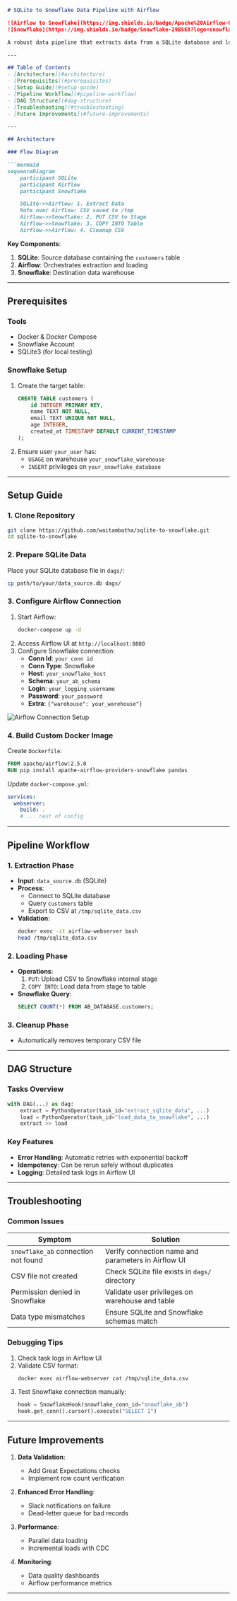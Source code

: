 ```markdown
# SQLite to Snowflake Data Pipeline with Airflow

![Airflow to Snowflake](https://img.shields.io/badge/Apache%20Airflow-017CEE?logo=apacheairflow&logoColor=white)
![Snowflake](https://img.shields.io/badge/Snowflake-29B5E8?logo=snowflake&logoColor=white)

A robust data pipeline that extracts data from a SQLite database and loads it into Snowflake using Apache Airflow, containerized with Docker.

---

## Table of Contents
- [Architecture](#architecture)
- [Prerequisites](#prerequisites)
- [Setup Guide](#setup-guide)
- [Pipeline Workflow](#pipeline-workflow)
- [DAG Structure](#dag-structure)
- [Troubleshooting](#troubleshooting)
- [Future Improvements](#future-improvements)

---

## Architecture

### Flow Diagram

```mermaid
sequenceDiagram
    participant SQLite
    participant Airflow
    participant Snowflake

    SQLite->>Airflow: 1. Extract Data
    Note over Airflow: CSV saved to /tmp
    Airflow->>Snowflake: 2. PUT CSV to Stage
    Airflow->>Snowflake: 3. COPY INTO Table
    Airflow->>Airflow: 4. Cleanup CSV
```

**Key Components**:
1. **SQLite**: Source database containing the `customers` table
2. **Airflow**: Orchestrates extraction and loading
3. **Snowflake**: Destination data warehouse

---

## Prerequisites

### Tools
- Docker & Docker Compose
- Snowflake Account
- SQLite3 (for local testing)

### Snowflake Setup
1. Create the target table:
    ```sql
    CREATE TABLE customers (
        id INTEGER PRIMARY KEY,
        name TEXT NOT NULL,
        email TEXT UNIQUE NOT NULL,
        age INTEGER,
        created_at TIMESTAMP DEFAULT CURRENT_TIMESTAMP
    );
    ```
2. Ensure user `your_user` has:
   - `USAGE` on warehouse `your_snowflake_warehouse`
   - `INSERT` privileges on `your_snowflake_database`

---

## Setup Guide

### 1. Clone Repository
```bash
git clone https://github.com/waitambatha/sqlite-to-snowflake.git
cd sqlite-to-snowflake
```

### 2. Prepare SQLite Data
Place your SQLite database file in `dags/`:
```bash
cp path/to/your/data_source.db dags/
```

### 3. Configure Airflow Connection
1. Start Airflow:
    ```bash
    docker-compose up -d
    ```
2. Access Airflow UI at `http://localhost:8080`
3. Configure Snowflake connection:
   - **Conn Id**: `your conn id`
   - **Conn Type**: Snowflake
   - **Host**: `your_snowflake_host`
   - **Schema**: `your_ab_schema`
   - **Login**: `your_logging_username`
   - **Password**: `your_password`
   - **Extra**: `{"warehouse": your_warehouse"}`

![Airflow Connection Setup](https://i.imgur.com/8GKpoWX.png)

### 4. Build Custom Docker Image
Create `Dockerfile`:
```dockerfile
FROM apache/airflow:2.5.0
RUN pip install apache-airflow-providers-snowflake pandas
```

Update `docker-compose.yml`:
```yaml
services:
  webserver:
    build: .
    # ... rest of config
```

---

## Pipeline Workflow

### 1. Extraction Phase
- **Input**: `data_source.db` (SQLite)
- **Process**:
  - Connect to SQLite database
  - Query `customers` table
  - Export to CSV at `/tmp/sqlite_data.csv`
- **Validation**:
  ```bash
  docker exec -it airflow-webserver bash
  head /tmp/sqlite_data.csv
  ```

### 2. Loading Phase
- **Operations**:
  1. `PUT`: Upload CSV to Snowflake internal stage
  2. `COPY INTO`: Load data from stage to table
- **Snowflake Query**:
  ```sql
  SELECT COUNT(*) FROM AB_DATABASE.customers;
  ```

### 3. Cleanup Phase
- Automatically removes temporary CSV file

---

## DAG Structure

### Tasks Overview
```python
with DAG(...) as dag:
    extract = PythonOperator(task_id="extract_sqlite_data", ...)
    load = PythonOperator(task_id="load_data_to_snowflake", ...)
    extract >> load
```

### Key Features
- **Error Handling**: Automatic retries with exponential backoff
- **Idempotency**: Can be rerun safely without duplicates
- **Logging**: Detailed task logs in Airflow UI

---

## Troubleshooting

### Common Issues

| Symptom | Solution |
|---------|----------|
| `snowflake_ab` connection not found | Verify connection name and parameters in Airflow UI |
| CSV file not created | Check SQLite file exists in `dags/` directory |
| Permission denied in Snowflake | Validate user privileges on warehouse and table |
| Data type mismatches | Ensure SQLite and Snowflake schemas match |

### Debugging Tips
1. Check task logs in Airflow UI
2. Validate CSV format:
    ```bash
    docker exec airflow-webserver cat /tmp/sqlite_data.csv
    ```
3. Test Snowflake connection manually:
    ```python
    hook = SnowflakeHook(snowflake_conn_id="snowflake_ab")
    hook.get_conn().cursor().execute("SELECT 1")
    ```

---

## Future Improvements

1. **Data Validation**:
   - Add Great Expectations checks
   - Implement row count verification

2. **Enhanced Error Handling**:
   - Slack notifications on failure
   - Dead-letter queue for bad records

3. **Performance**:
   - Parallel data loading
   - Incremental loads with CDC

4. **Monitoring**:
   - Data quality dashboards
   - Airflow performance metrics

---
